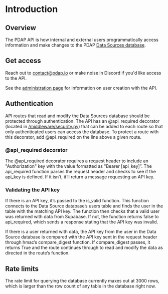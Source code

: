 # Introduction

## Overview

The PDAP API is how internal and external users programmatically access information and make changes to the PDAP [Data Sources database](../activities/data-sources/explore-data-sources.md).

## Get access

Reach out to [contact@pdap.io](mailto:contact@pdap.io) or make noise in Discord if you'd like access to the API.

See the [administration page](administration.md) for information on user creation with the API.

## Authentication

API routes that read and modify the Data Sources database should be protected through authentication. The API has an @api\_required decorator (located in [/middleware/security.py](https://github.com/Police-Data-Accessibility-Project/data-sources-app/blob/main/middleware/security.py)) that can be added to each route so that only authenticated users can access the database. To protect a route with this decorator, add @api\_required on the line above a given route.

### @api\_required decorator

The @api\_required decorator requires a request header to include an "Authorization" key with the value formatted as "Bearer \[api\_key]”. The api\_required function parses the request header and checks to see if the api\_key is defined. If it isn’t, it’ll return a message requesting an API key.

### Validating the API key

If there is an API key, it’s passed to the is\_valid function. This function connects to the Data Source database’s users table and finds the user in the table with the matching API key. The function then checks that a valid user was returned with data from Supabase. If not, the function returns false to api\_required, which sends a response stating that the API key was invalid.

If there is a user returned with data, the API key from the user in the Data Source database is compared with the API key sent in the request header through hmac’s compare\_digest function. If compare\_digest passes, it returns True and the route continues through to read and modify the data as directed in the route’s function.

## Rate limits

The rate limit for querying the database currently maxes out at 3000 rows, which is larger than the row count of any table in the database right now.

